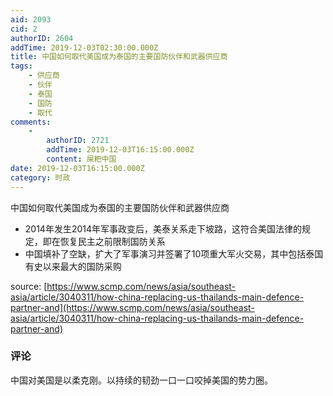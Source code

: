```yaml
---
aid: 2093
cid: 2
authorID: 2604
addTime: 2019-12-03T02:30:00.000Z
title: 中国如何取代美国成为泰国的主要国防伙伴和武器供应商
tags:
    - 供应商
    - 伙伴
    - 泰国
    - 国防
    - 取代
comments:
    -
        authorID: 2721
        addTime: 2019-12-03T16:15:00.000Z
        content: 屎粑中国
date: 2019-12-03T16:15:00.000Z
category: 时政
---
```


中国如何取代美国成为泰国的主要国防伙伴和武器供应商

*   2014年发生2014年军事政变后，美泰关系走下坡路，这符合美国法律的规定，即在恢复民主之前限制国防关系
*   中国填补了空缺，扩大了军事演习并签署了10项重大军火交易，其中包括泰国有史以来最大的国防采购

source: [https://www.scmp.com/news/asia/southeast-asia/article/3040311/how-china-replacing-us-thailands-main-defence-partner-and](https://www.scmp.com/news/asia/southeast-asia/article/3040311/how-china-replacing-us-thailands-main-defence-partner-and)

### [](#%E8%AF%84%E8%AE%BA)评论

中国对美国是以柔克刚。以持续的韧劲一口一口咬掉美国的势力圈。
